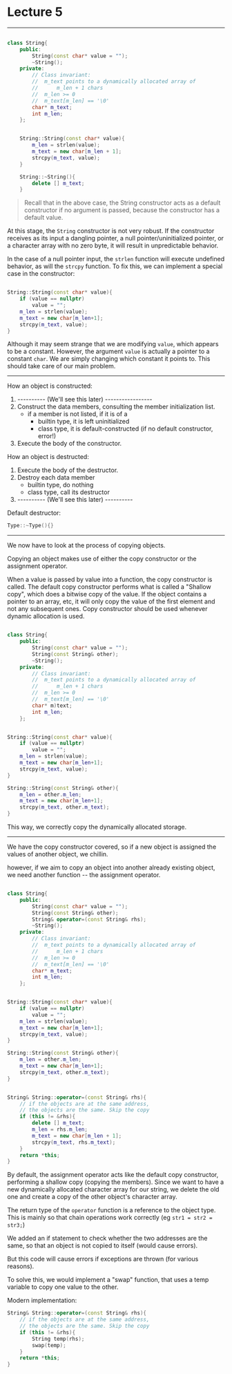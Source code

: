 <h1>Lecture 5</h1>

---


```c++

class String{
    public:
        String(const char* value = "");
        ~String();
    private:
        // Class invariant: 
        //  m_text points to a dynamically allocated array of 
        //      m_len + 1 chars
        //  m_len >= 0
        //  m_text[m_len] == '\0'
        char* m_text;
        int m_len;
    };


    String::String(const char* value){
        m_len = strlen(value);
        m_text = new char[m_len + 1];
        strcpy(m_text, value);
    }

    String::~String(){
        delete [] m_text;
    }

```

>Recall that in the above case, the String constructor acts as a default constructor if no argument is passed, because the constructor has a default value.

At this stage, the `String` constructor is not very robust. If the constructor receives as its input a dangling pointer, a null pointer/uninitialized pointer, or a character array with no zero byte, it will result in unpredictable behavior.

In the case of a null pointer input, the `strlen` function will execute undefined behavior, as will the `strcpy` function. To fix this, we can implement a special case in the constructor:


```c++

String::String(const char* value){
    if (value == nullptr)
        value = "";
    m_len = strlen(value);
    m_text = new char[m_len+1];
    strcpy(m_text, value);
}
```

Although it may seem strange that we are modifying `value`, which appears to be a constant. However, the argument `value` is actually a pointer to a constant `char`. We are simply changing which constant it points to. This should take care of our main problem.

---

How an object is constructed:
1. ---------- (We'll see this later) -----------------
2. Construct the data members, consulting the member initialization list.
      - if a member is not listed, if it is of a 
          + builtin type, it is left uninitialized
          + class type, it is default-constructed (if no default constructor, error!)
3. Execute the body of the constructor. 

How an object is destructed:
1. Execute the body of the destructor.
2. Destroy each data member
      * builtin type, do nothing
      * class type, call its destructor
3. ---------- (We'll see this later) ----------

Default destructor:

```c++
Type::~Type(){}
```

---

We now have to look at the process of copying objects.

Copying an object makes use of either the copy constructor or the assignment operator.

When a value is passed by value into a function, the copy constructor is called. The default copy constructor performs what is called a "Shallow copy", which does a bitwise copy of the value. If the object contains a pointer to an array, etc, it will only copy the value of the first element and not any subsequent ones. Copy constructor should be used whenever dynamic allocation is used.

```c++

class String{
    public:
        String(const char* value = "");
        String(const String& other);
        ~String();
    private:
        // Class invariant: 
        //  m_text points to a dynamically allocated array of 
        //      m_len + 1 chars
        //  m_len >= 0
        //  m_text[m_len] == '\0'
        char* m)text;
        int m_len;
    };


String::String(const char* value){
    if (value == nullptr)
        value = "";
    m_len = strlen(value);
    m_text = new char[m_len+1];
    strcpy(m_text, value);
}

String::String(const String& other){
    m_len = other.m_len;
    m_text = new char[m_len+1];
    strcpy(m_text, other.m_text);
}
```

This way, we correctly copy the dynamically allocated storage.

---

We have the copy constructor covered, so if a new object is assigned the values of another object, we chillin.

however, if we aim to copy an object into another already existing object, we need another function -- the assignment operator.

```c++

class String{
    public:
        String(const char* value = "");
        String(const String& other);
        String& operator=(const String& rhs);
        ~String();
    private:
        // Class invariant: 
        //  m_text points to a dynamically allocated array of 
        //      m_len + 1 chars
        //  m_len >= 0
        //  m_text[m_len] == '\0'
        char* m_text;
        int m_len;
    };


String::String(const char* value){
    if (value == nullptr)
        value = "";
    m_len = strlen(value);
    m_text = new char[m_len+1];
    strcpy(m_text, value);
}

String::String(const String& other){
    m_len = other.m_len;
    m_text = new char[m_len+1];
    strcpy(m_text, other.m_text);
}


String& String::operator=(const String& rhs){
    // if the objects are at the same address, 
    // the objects are the same. Skip the copy
    if (this != &rhs){
        delete [] m_text;
        m_len = rhs.m_len;
        m_text = new char[m_len + 1];
        strcpy(m_text, rhs.m_text);
    }
    return *this;
}
```

By default, the assignment operator acts like the default copy constructor, performing a shallow copy (copying the members). Since we want to have a new dynamically allocated character array for our string, we delete the old one and create a copy of the other object's character array.

The return type of the `operator` function is a reference to the object type. This is mainly so that chain operations work correctly (eg `str1 = str2 = str3;`)

We added an if statement to check whether the two addresses are the same, so that an object is not copied to itself (would cause errors).

But this code will cause errors if exceptions are thrown (for various reasons).

To solve this, we would implement a "swap" function, that uses a temp variable to copy one value to the other.

Modern implementation:

```c++
String& String::operator=(const String& rhs){
    // if the objects are at the same address, 
    // the objects are the same. Skip the copy
    if (this != &rhs){
        String temp(rhs);
        swap(temp);
    }
    return *this;
}
```